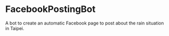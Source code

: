 # FacebookPostingBot
A bot to create an automatic Facebook page to post about the rain situation in Taipei. 
